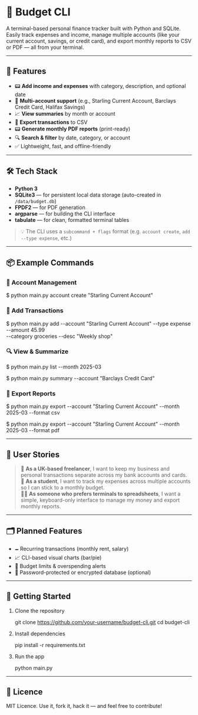# 💸 Budget CLI

A terminal-based personal finance tracker built with Python and SQLite. Easily track expenses and income, manage multiple accounts (like your current account, savings, or credit card), and export monthly reports to CSV or PDF — all from your terminal.

---

## 🚀 Features

- 📟 **Add income and expenses** with category, description, and optional date
- 🏦 **Multi-account support** (e.g., Starling Current Account, Barclays Credit Card, Halifax Savings)
- 📈 **View summaries** by month or account
- 📁 **Export transactions** to CSV
- 📟 **Generate monthly PDF reports** (print-ready)
- 🔍 **Search & filter** by date, category, or account
- ✅ Lightweight, fast, and offline-friendly

---

## 🛠 Tech Stack

- **Python 3**
- **SQLite3** — for persistent local data storage (auto-created in `/data/budget.db`)
- **FPDF2** — for PDF generation
- **argparse** — for building the CLI interface
- **tabulate** — for clean, formatted terminal tables

> 💡 The CLI uses a `subcommand + flags` format (e.g. `account create`, `add --type expense`, etc.)

---

## 📦 Example Commands

### 🔧 Account Management

$ python main.py account create "Starling Current Account"

### 💸 Add Transactions

$ python main.py add --account "Starling Current Account" --type expense --amount 45.99 \
 --category groceries --desc "Weekly shop"

### 🔍 View & Summarize

$ python main.py list --month 2025-03

$ python main.py summary --account "Barclays Credit Card"

### 📁 Export Reports

$ python main.py export --account "Starling Current Account" --month 2025-03 --format csv

$ python main.py export --account "Starling Current Account" --month 2025-03 --format pdf

---

## 👤 User Stories

> 🧝 **As a UK-based freelancer**, I want to keep my business and personal transactions separate across my bank accounts and cards.  
> 🧒 **As a student**, I want to track my expenses across multiple accounts so I can stick to a monthly budget.  
> 🧑‍💻 **As someone who prefers terminals to spreadsheets**, I want a simple, keyboard-only interface to manage my money and export monthly reports.

---

## 🗂 Planned Features

- 🗕 Recurring transactions (monthly rent, salary)
- 📈 CLI-based visual charts (bar/pie)
- 🧠 Budget limits & overspending alerts
- 🔐 Password-protected or encrypted database (optional)

---

## 🔪 Getting Started

1. Clone the repository

   git clone https://github.com/your-username/budget-cli.git cd budget-cli

2. Install dependencies

   pip install -r requirements.txt

3. Run the app

   python main.py

---

## 📝 Licence

MIT Licence. Use it, fork it, hack it — and feel free to contribute!
